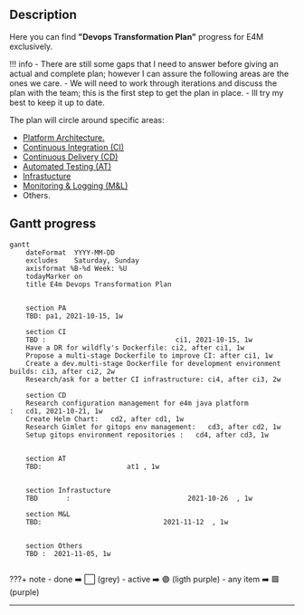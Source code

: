 ## Description

Here you can find **"Devops Transformation Plan"** progress for E4M exclusively.


!!! info
    - There are still some gaps that I need to answer before giving an actual and complete plan; however I can assure the following areas are the ones we care.
    - We will need to work through iterations and discuss the plan with the team; this is the first step to get the plan in place.
    - Ill try my best to keep it up to date.


The plan will circle around specific areas:

- [Platform Architecture.](glossary/#platform-architecture)
- [Continuous Integration (CI)](glossary/#continuous-integration)
- [Continuous Delivery (CD)](glossary/#continuous-delivery)
- [Automated Testing (AT)](glossary/#automated-testing)
- [Infrastucture](glossary/#infrastucture-as-code)
- [Monitoring & Logging (M&L)](glossary/#monitoring-and-logging)
- Others.

## Gantt progress


```mermaid
gantt
    dateFormat  YYYY-MM-DD
    excludes    Saturday, Sunday
    axisformat %B-%d Week: %U
    todayMarker on
    title E4m Devops Transformation Plan


    section PA
    TBD: pa1, 2021-10-15, 1w

    section CI
    TBD :                                ci1, 2021-10-15, 1w
    Have a DR for wildfly's Dockerfile: ci2, after ci1, 1w
    Propose a multi-stage Dockerfile to improve CI: after ci1, 1w
    Create a dev.multi-stage Dockerfile for development environment builds: ci3, after ci2, 2w
    Research/ask for a better CI infrastructure: ci4, after ci3, 2w

    section CD
    Research configuration management for e4m java platform            :   cd1, 2021-10-21, 1w
    Create Helm Chart:   cd2, after cd1, 1w
    Research Gimlet for gitops env management:   cd3, after cd2, 1w
    Setup gitops environment repositories :   cd4, after cd3, 1w


    section AT
    TBD:                     at1 , 1w


    section Infrastucture
    TBD       :                             2021-10-26  , 1w

    section M&L
    TBD:                              2021-11-12  , 1w


    section Others
    TBD :  2021-11-05, 1w


```



???+ note
    - done ➡️ ⬜ (grey)
    - active ➡️  🟣 (ligth purple)
    - any item ➡️  🟪 (purple)



---
